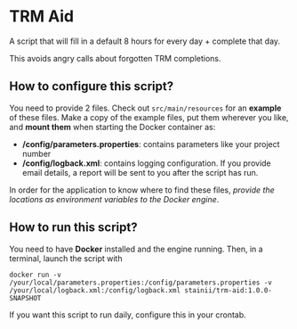 # TRM Aid
A script that will fill in a default 8 hours for every day + complete that day.

This avoids angry calls about forgotten TRM completions.

## How to configure this script?
You need to provide 2 files. Check out `src/main/resources` for an **example** of these files.
Make a copy of the example files, put them wherever you like, and **mount them** when starting the Docker container as:

* **/config/parameters.properties**: contains parameters like your project number
* **/config/logback.xml**: contains logging configuration. If you provide email details, a report will be sent to you after the script has run.


In order for the application to know where to find these files, *provide the locations as environment variables to the Docker engine*. 

## How to run this script?
You need to have **Docker** installed and the engine running.
Then, in a terminal, launch the script with 

``docker run -v /your/local/parameters.properties:/config/parameters.properties -v /your/local/logback.xml:/config/logback.xml stainii/trm-aid:1.0.0-SNAPSHOT``

If you want this script to run daily, configure this in your crontab.
